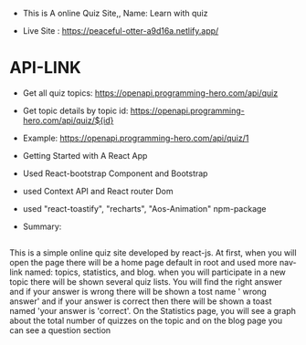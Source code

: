- This is A online Quiz Site,, Name: Learn with quiz

- Live Site : https://peaceful-otter-a9d16a.netlify.app/

# API-LINK
- Get all quiz topics: https://openapi.programming-hero.com/api/quiz

- Get topic details by topic id: https://openapi.programming-hero.com/api/quiz/${id}

- Example: https://openapi.programming-hero.com/api/quiz/1

- Getting Started with A React App 
- Used React-bootstrap Component and Bootstrap
-  used Context API and React router Dom
- used "react-toastify", "recharts", "Aos-Animation" npm-package

- Summary:
##
This is a simple online quiz site developed by react-js. At first, when you will open the page there will be a home page default in root and used more nav-link named: topics, statistics, and blog. when you will participate in a new topic there will be shown several quiz lists. You will find the right answer and if your answer is wrong there will be shown a tost name ' wrong answer' and if your answer is correct then there will be shown a toast named 'your answer is 'correct'.  On the Statistics page, you will see a graph about the total number of quizzes on the topic and on the blog page you can see a question section



